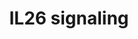 ---
annotations:
- id: PW:0000003
  parent: signaling pathway
  type: Pathway Ontology
  value: signaling pathway
- id: PW:0000516
  parent: regulatory pathway
  type: Pathway Ontology
  value: interleukin-6 signaling pathway
authors:
- Rex D A B
- Egonw
- Khanspers
- AlexanderPico
- Eweitz
citedin: ''
communities: []
description: A comprehensive network map of IL-26 signaling pathway
last-edited: 2024-05-22
ndex: null
organisms:
- Homo sapiens
redirect_from:
- /index.php/Pathway:WP5347
- /instance/WP5347
- /instance/WP5347_r129744
revision: r129744
schema-jsonld:
- '@context': https://schema.org/
  '@id': https://wikipathways.github.io/pathways/WP5347.html
  '@type': Dataset
  creator:
    '@type': Organization
    name: WikiPathways
  description: A comprehensive network map of IL-26 signaling pathway
  keywords:
  - ' NFATC1'
  - ' SOCS3'
  - ACTA2
  - AKT1
  - ATP6V0D2
  - BAX
  - CASP3
  - CCL20
  - COX2
  - CSF2
  - CTSK
  - CXCL8
  - Ccl20
  - Ccl3
  - Cd80
  - Csf
  - Cxcl2
  - DCSTAMP
  - 'DDIT3 '
  - DEFB4
  - 'EPHA3 '
  - ICAM1
  - IL10
  - IL10R2
  - IL17A
  - IL1B
  - IL20R1
  - IL26
  - IL33
  - IL6
  - IL8
  - Il10
  - Il13
  - Il17a
  - Il33
  - Il4
  - Il6
  - JAK1
  - JAK2
  - JUN
  - MAPK1
  - MAPK14
  - MAPK3
  - MAPK8
  - MAPK9
  - MMP1
  - MMP9
  - MPO
  - Mmp2
  - Mmp9
  - Mpo
  - NFKBIA
  - Nos2
  - OCSTAMP
  - PIK3CA
  - RELA
  - RORC
  - SMAD2
  - STAT1
  - STAT3
  - TGFB1
  - TNF
  - 'TNFSF11 '
  - TRAP
  - TYK2
  - Tnf
  - cleaved CASP3
  license: CC0
  name: IL26 signaling
seo: CreativeWork
title: IL26 signaling
wpid: WP5347
---